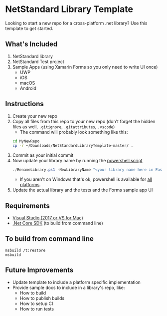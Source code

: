 # NetStandard Library Template

Looking to start a new repo for a cross-platform .net library?  Use this template to get started.

## What's Included

1. NetStandard library
1. NetStandard Test project
1. Sample Apps (using Xamarin Forms so you only need to write UI once)
    * UWP
    * iOS
    * macOS
    * Android

## Instructions

1. Create your new repo
1. Copy all files from this repo to your new repo (don't forget the hidden files as well, `.gitignore`, `.gitattributes`, `.vscode`)
    * The command will probably look something like this:
    ```bash
    cd MyNewRepo
    cp -r ~/Downloads/NetStandardLibraryTemplate-master/ .
    ```
1. Commit as your initial commit
1. Now update your library name by running the [powershell script](RenameLibrary.ps1)
    ```powershell
    ./RenameLibrary.ps1 -NewLibraryName "<your library name here in PascalCase>"
    ```
    * If you aren't on Windows that's ok, powershell is available for [all platforms](https://github.com/PowerShell/PowerShell#get-powershell).
1. Update the actual library and the tests and the Forms sample app UI

## Requirements

* [Visual Studio (2017 or VS for Mac)](https://www.visualstudio.com/vs/)
* [.Net Core SDK](https://www.microsoft.com/net/download/core) (to build from command line)

## To build from command line
```
msbuild /t:restore
msbuild
```

## Future Improvements

* Update template to include a platform specific implementation
* Provide sample docs to include in a library's repo, like:
    * How to build
    * How to publish builds
    * How to setup CI
    * How to run tests